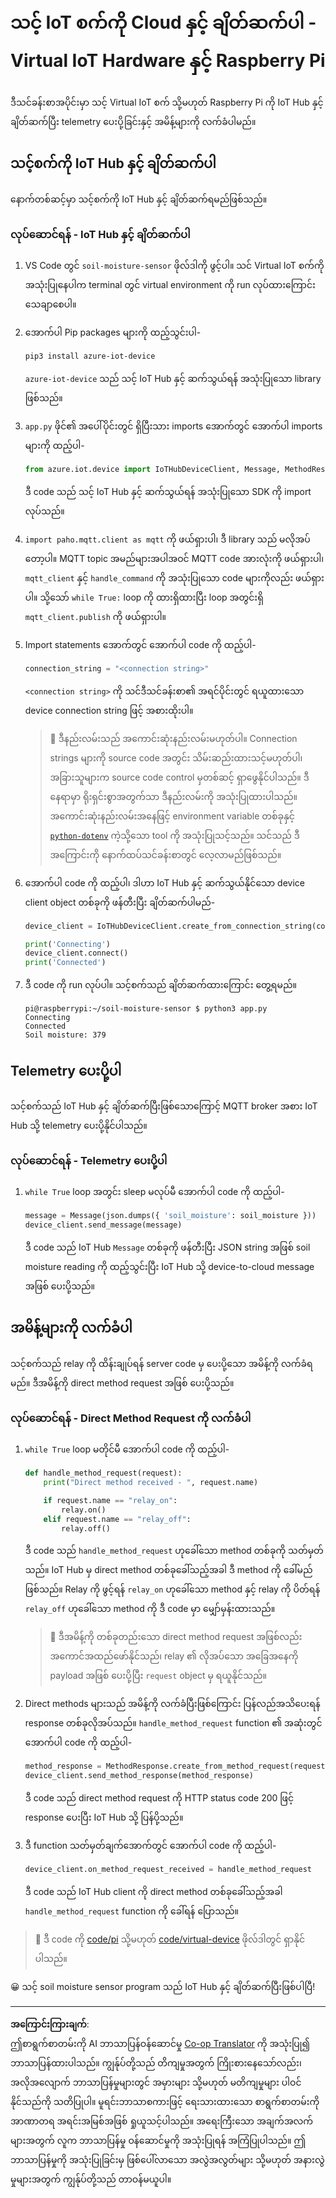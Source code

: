 <!--
CO_OP_TRANSLATOR_METADATA:
{
  "original_hash": "3ac42e284a7222c0e83d2d43231a364f",
  "translation_date": "2025-08-28T18:03:57+00:00",
  "source_file": "2-farm/lessons/4-migrate-your-plant-to-the-cloud/single-board-computer-connect-hub.md",
  "language_code": "my"
}
-->
# သင့် IoT စက်ကို Cloud နှင့် ချိတ်ဆက်ပါ - Virtual IoT Hardware နှင့် Raspberry Pi

ဒီသင်ခန်းစာအပိုင်းမှာ သင့် Virtual IoT စက် သို့မဟုတ် Raspberry Pi ကို IoT Hub နှင့် ချိတ်ဆက်ပြီး telemetry ပေးပို့ခြင်းနှင့် အမိန့်များကို လက်ခံပါမည်။

## သင့်စက်ကို IoT Hub နှင့် ချိတ်ဆက်ပါ

နောက်တစ်ဆင့်မှာ သင့်စက်ကို IoT Hub နှင့် ချိတ်ဆက်ရမည်ဖြစ်သည်။

### လုပ်ဆောင်ရန် - IoT Hub နှင့် ချိတ်ဆက်ပါ

1. VS Code တွင် `soil-moisture-sensor` ဖိုလ်ဒါကို ဖွင့်ပါ။ သင် Virtual IoT စက်ကို အသုံးပြုနေပါက terminal တွင် virtual environment ကို run လုပ်ထားကြောင်း သေချာစေပါ။

1. အောက်ပါ Pip packages များကို ထည့်သွင်းပါ-

    ```sh
    pip3 install azure-iot-device
    ```

    `azure-iot-device` သည် သင့် IoT Hub နှင့် ဆက်သွယ်ရန် အသုံးပြုသော library ဖြစ်သည်။

1. `app.py` ဖိုင်၏ အပေါ်ပိုင်းတွင် ရှိပြီးသား imports အောက်တွင် အောက်ပါ imports များကို ထည့်ပါ-

    ```python
    from azure.iot.device import IoTHubDeviceClient, Message, MethodResponse
    ```

    ဒီ code သည် သင့် IoT Hub နှင့် ဆက်သွယ်ရန် အသုံးပြုသော SDK ကို import လုပ်သည်။

1. `import paho.mqtt.client as mqtt` ကို ဖယ်ရှားပါ၊ ဒီ library သည် မလိုအပ်တော့ပါ။ MQTT topic အမည်များအပါအဝင် MQTT code အားလုံးကို ဖယ်ရှားပါ၊ `mqtt_client` နှင့် `handle_command` ကို အသုံးပြုသော code များကိုလည်း ဖယ်ရှားပါ။ သို့သော် `while True:` loop ကို ထားရှိထားပြီး loop အတွင်းရှိ `mqtt_client.publish` ကို ဖယ်ရှားပါ။

1. Import statements အောက်တွင် အောက်ပါ code ကို ထည့်ပါ-

    ```python
    connection_string = "<connection string>"
    ```

    `<connection string>` ကို သင်ဒီသင်ခန်းစာ၏ အရင်ပိုင်းတွင် ရယူထားသော device connection string ဖြင့် အစားထိုးပါ။

    > 💁 ဒီနည်းလမ်းသည် အကောင်းဆုံးနည်းလမ်းမဟုတ်ပါ။ Connection strings များကို source code အတွင်း သိမ်းဆည်းထားသင့်မဟုတ်ပါ၊ အခြားသူများက source code control မှတစ်ဆင့် ရှာဖွေနိုင်ပါသည်။ ဒီနေရာမှာ ရိုးရှင်းစွာအတွက်သာ ဒီနည်းလမ်းကို အသုံးပြုထားပါသည်။ အကောင်းဆုံးနည်းလမ်းအနေဖြင့် environment variable တစ်ခုနှင့် [`python-dotenv`](https://pypi.org/project/python-dotenv/) ကဲ့သို့သော tool ကို အသုံးပြုသင့်သည်။ သင်သည် ဒီအကြောင်းကို နောက်ထပ်သင်ခန်းစာတွင် လေ့လာမည်ဖြစ်သည်။

1. အောက်ပါ code ကို ထည့်ပါ၊ ဒါဟာ IoT Hub နှင့် ဆက်သွယ်နိုင်သော device client object တစ်ခုကို ဖန်တီးပြီး ချိတ်ဆက်ပါမည်-

    ```python
    device_client = IoTHubDeviceClient.create_from_connection_string(connection_string)

    print('Connecting')
    device_client.connect()
    print('Connected')
    ```

1. ဒီ code ကို run လုပ်ပါ။ သင့်စက်သည် ချိတ်ဆက်ထားကြောင်း တွေ့ရမည်။

    ```output
    pi@raspberrypi:~/soil-moisture-sensor $ python3 app.py 
    Connecting
    Connected
    Soil moisture: 379
    ```

## Telemetry ပေးပို့ပါ

သင့်စက်သည် IoT Hub နှင့် ချိတ်ဆက်ပြီးဖြစ်သောကြောင့် MQTT broker အစား IoT Hub သို့ telemetry ပေးပို့နိုင်ပါသည်။

### လုပ်ဆောင်ရန် - Telemetry ပေးပို့ပါ

1. `while True` loop အတွင်း sleep မလုပ်မီ အောက်ပါ code ကို ထည့်ပါ-

    ```python
    message = Message(json.dumps({ 'soil_moisture': soil_moisture }))
    device_client.send_message(message)
    ```

    ဒီ code သည် IoT Hub `Message` တစ်ခုကို ဖန်တီးပြီး JSON string အဖြစ် soil moisture reading ကို ထည့်သွင်းပြီး IoT Hub သို့ device-to-cloud message အဖြစ် ပေးပို့သည်။

## အမိန့်များကို လက်ခံပါ

သင့်စက်သည် relay ကို ထိန်းချုပ်ရန် server code မှ ပေးပို့သော အမိန့်ကို လက်ခံရမည်။ ဒီအမိန့်ကို direct method request အဖြစ် ပေးပို့သည်။

### လုပ်ဆောင်ရန် - Direct Method Request ကို လက်ခံပါ

1. `while True` loop မတိုင်မီ အောက်ပါ code ကို ထည့်ပါ-

    ```python
    def handle_method_request(request):
        print("Direct method received - ", request.name)
    
        if request.name == "relay_on":
            relay.on()
        elif request.name == "relay_off":
            relay.off()    
    ```

    ဒီ code သည် `handle_method_request` ဟုခေါ်သော method တစ်ခုကို သတ်မှတ်သည်။ IoT Hub မှ direct method တစ်ခုခေါ်သည့်အခါ ဒီ method ကို ခေါ်မည်ဖြစ်သည်။ Relay ကို ဖွင့်ရန် `relay_on` ဟုခေါ်သော method နှင့် relay ကို ပိတ်ရန် `relay_off` ဟုခေါ်သော method ကို ဒီ code မှာ မျှော်မှန်းထားသည်။

    > 💁 ဒီအမိန့်ကို တစ်ခုတည်းသော direct method request အဖြစ်လည်း အကောင်အထည်ဖော်နိုင်သည်၊ relay ၏ လိုအပ်သော အခြေအနေကို payload အဖြစ် ပေးပို့ပြီး `request` object မှ ရယူနိုင်သည်။

1. Direct methods များသည် အမိန့်ကို လက်ခံပြီးဖြစ်ကြောင်း ပြန်လည်အသိပေးရန် response တစ်ခုလိုအပ်သည်။ `handle_method_request` function ၏ အဆုံးတွင် အောက်ပါ code ကို ထည့်ပါ-

    ```python
    method_response = MethodResponse.create_from_method_request(request, 200)
    device_client.send_method_response(method_response)
    ```

    ဒီ code သည် direct method request ကို HTTP status code 200 ဖြင့် response ပေးပြီး IoT Hub သို့ ပြန်ပို့သည်။

1. ဒီ function သတ်မှတ်ချက်အောက်တွင် အောက်ပါ code ကို ထည့်ပါ-

    ```python
    device_client.on_method_request_received = handle_method_request
    ```

    ဒီ code သည် IoT Hub client ကို direct method တစ်ခုခေါ်သည့်အခါ `handle_method_request` function ကို ခေါ်ရန် ပြောသည်။

> 💁 ဒီ code ကို [code/pi](../../../../../2-farm/lessons/4-migrate-your-plant-to-the-cloud/code/pi) သို့မဟုတ် [code/virtual-device](../../../../../2-farm/lessons/4-migrate-your-plant-to-the-cloud/code/virtual-device) ဖိုလ်ဒါတွင် ရှာနိုင်ပါသည်။

😀 သင့် soil moisture sensor program သည် IoT Hub နှင့် ချိတ်ဆက်ပြီးဖြစ်ပါပြီ!

---

**အကြောင်းကြားချက်**:  
ဤစာရွက်စာတမ်းကို AI ဘာသာပြန်ဝန်ဆောင်မှု [Co-op Translator](https://github.com/Azure/co-op-translator) ကို အသုံးပြု၍ ဘာသာပြန်ထားပါသည်။ ကျွန်ုပ်တို့သည် တိကျမှုအတွက် ကြိုးစားနေသော်လည်း၊ အလိုအလျောက် ဘာသာပြန်မှုများတွင် အမှားများ သို့မဟုတ် မတိကျမှုများ ပါဝင်နိုင်သည်ကို သတိပြုပါ။ မူရင်းဘာသာစကားဖြင့် ရေးသားထားသော စာရွက်စာတမ်းကို အာဏာတရ အရင်းအမြစ်အဖြစ် ရှုယူသင့်ပါသည်။ အရေးကြီးသော အချက်အလက်များအတွက် လူက ဘာသာပြန်မှု ဝန်ဆောင်မှုကို အသုံးပြုရန် အကြံပြုပါသည်။ ဤဘာသာပြန်မှုကို အသုံးပြုခြင်းမှ ဖြစ်ပေါ်လာသော အလွဲအလွတ်များ သို့မဟုတ် အနားလွဲမှုများအတွက် ကျွန်ုပ်တို့သည် တာဝန်မယူပါ။